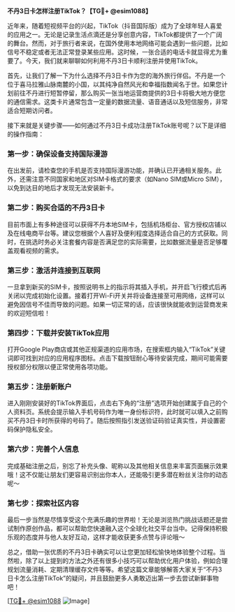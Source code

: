**不丹3日卡怎样注册TikTok？【TG💪+ @esim1088】**

近年来，随着短视频平台的兴起，TikTok（抖音国际版）成为了全球年轻人喜爱的应用之一。无论是记录生活点滴还是分享创意内容，TikTok都提供了一个广阔的舞台。然而，对于旅行者来说，在国外使用本地网络可能会遇到一些问题，比如信号不稳定或者无法正常登录某些应用。这时候，一张合适的电话卡就显得尤为重要了。今天，我们就来聊聊如何利用不丹3日卡顺利注册并使用TikTok。

首先，让我们了解一下为什么选择不丹3日卡作为您的海外旅行伴侣。不丹是一个位于喜马拉雅山脉南麓的小国，以其纯净自然风光和幸福指数闻名于世。如果您计划前往不丹进行短暂停留，那么购买一张当地运营商提供的3日卡将极大地方便您的通信需求。这类卡片通常包含一定量的数据流量、语音通话以及短信服务，非常适合短期访问者。

接下来就是关键步骤——如何通过不丹3日卡成功注册TikTok账号呢？以下是详细的操作指南：

### 第一步：确保设备支持国际漫游
在出发前，请检查您的手机是否支持国际漫游功能，并确认已开通相关服务。此外，还需注意不同国家和地区对SIM卡格式的要求（如Nano SIM或Micro SIM），以免到达目的地后才发现无法安装新卡。

### 第二步：购买合适的不丹3日卡
目前市面上有多种途径可以获得不丹本地SIM卡，包括机场柜台、官方授权店铺以及在线电商平台等。建议您根据个人喜好及便利程度选择适合自己的方式获取。同时，在挑选时务必关注套餐内容是否满足您的实际需要，比如数据流量是否足够覆盖观看视频的需求。

### 第三步：激活并连接到互联网
一旦拿到新买的SIM卡，按照说明书上的指示将其插入手机，并开启飞行模式后再关闭以完成初始化设置。接着打开Wi-Fi开关并将设备连接至可用网络，这样可以避免因信号不佳而导致的问题。如果一切正常的话，应该很快就能收到运营商发来的欢迎短信啦！

### 第四步：下载并安装TikTok应用
打开Google Play商店或其他正规渠道的应用市场，在搜索框内输入“TikTok”关键词即可找到对应的应用程序图标。点击下载按钮耐心等待安装完成，期间可能需要授权部分权限以便正常使用各项功能。

### 第五步：注册新账户
进入刚刚安装好的TikTok界面后，点击右下角的“注册”选项开始创建属于自己的个人资料页。系统会提示输入手机号码作为唯一身份标识符，此时就可以填入之前购买不丹3日卡时所获得的号码了。随后按照指引发送验证码验证真实性，并设置密码保护隐私安全。

### 第六步：完善个人信息
完成基础注册之后，别忘了补充头像、昵称以及其他相关信息来丰富页面展示效果哦！这不仅能让朋友们更容易识别出你本人，还能吸引更多潜在粉丝关注你的动态呢～

### 第七步：探索社区内容
最后一步当然是尽情享受这个充满乐趣的世界啦！无论是浏览热门挑战话题还是尝试制作原创作品，都可以帮助您快速融入这个全球化社交平台当中。记得保持积极乐观的态度并与他人友好互动，这样才能收获更多点赞与评论哦～

总之，借助一张优质的不丹3日卡确实可以让您更加轻松愉快地体验整个过程。当然啦，除了以上提到的方法之外还有很多小技巧可以帮助优化用户体验，例如合理规划流量消耗、定期清理缓存文件等等。希望这篇文章能够解答大家关于“不丹3日卡怎么注册TikTok”的疑问，并且鼓励更多人勇敢迈出第一步去尝试新鲜事物吧！

[[TG💪+ @esim1088](https://t.me/s/esim1088) ![Image](https://i.postimg.cc/4NQfJmqS/Snipaste-2025-05-13-00-14-12.png)]